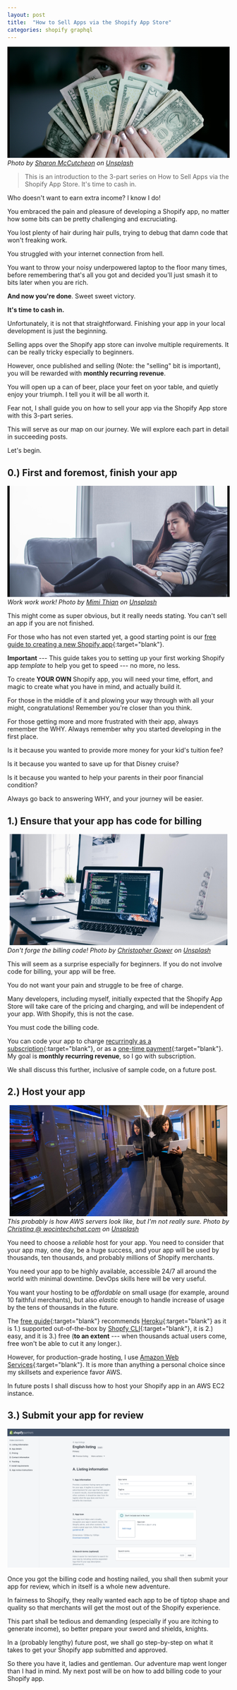 ```yaml
---
layout: post
title:  "How to Sell Apps via the Shopify App Store"
categories: shopify graphql
---
```


![How to Sell Apps via the Shopify App Store](/assets/images/how-to-sell-apps-via-the-shopify-app-store.png)
*<span>Photo by <a href="https://unsplash.com/@sharonmccutcheon?utm_source=unsplash&amp;utm_medium=referral&amp;utm_content=creditCopyText">Sharon McCutcheon</a> on <a href="https://unsplash.com/s/photos/cash?utm_source=unsplash&amp;utm_medium=referral&amp;utm_content=creditCopyText">Unsplash</a></span>*

> This is an introduction to the 3-part series on How to Sell Apps via the Shopify App Store. It's time to cash in. 

Who doesn't want to earn extra income? I know I do!

You embraced the pain and pleasure of developing a Shopify app, no matter how some bits can be pretty challenging and excruciating. 

You lost plenty of hair during hair pulls, trying to debug that damn code that won't freaking work. 

You struggled with your internet connection from hell. 

You want to throw your noisy underpowered laptop to the floor many times, before remembering that's all you got and decided you'll just smash it to bits later when you are rich.

**And now you're done**. Sweet sweet victory.

**It's time to cash in.**

Unfortunately, it is not that straightforward. Finishing your app in your local development is just the beginning.

Selling apps over the Shopify app store can involve multiple requirements. It can be really tricky especially to beginners. 

However, once published and selling (Note: the "selling" bit is important), you will be rewarded with **monthly recurring revenue**. 

You will open up a can of beer, place your feet on yoor table, and quietly enjoy your triumph. I tell you it will be all worth it. 

Fear not, I shall guide you on how to sell your app via the Shopify App store with this 3-part series.

This will serve as our map on our journey. We will explore each part in detail in succeeding posts.

Let's begin.

## 0.) First and foremost, finish your app

![](/assets/images/how-to-sell-apps-via-the-shopify-app-store-1.png)
*Work work work! <span>Photo by <a href="https://unsplash.com/@mimithian?utm_source=unsplash&amp;utm_medium=referral&amp;utm_content=creditCopyText">Mimi Thian</a> on <a href="https://unsplash.com/s/photos/developer-asian-working?utm_source=unsplash&amp;utm_medium=referral&amp;utm_content=creditCopyText">Unsplash</a></span>*


This might come as super obvious, but it really needs stating. You can't sell an app if you are not finished. 

For those who has not even started yet, a good starting point is our [free guide to creating a new Shopify app](https://landing.klaudsol.com/shopify-app-in-20-minutes){:target="blank"}. 

**Important** --- This guide takes you to setting up your first working Shopify app *template* to help you get to speed --- no more, no less. 

To create **YOUR OWN**  Shopify app, you will need your time, effort, and magic to create what you have in mind, and actually build it.

For those in the middle of it and plowing your way through with all your might, congratulations! Remember you're closer than you think.

For those getting more and more frustrated with their app, always remember the WHY. Always remember why you started developing in the first place.

Is it because you wanted to provide more money for your kid's tuition fee?  

Is it because you wanted to save up for that Disney cruise?

Is it because you wanted to help your parents in their poor financial condition?

Always go back to answering WHY, and your journey will be easier.



## 1.) Ensure that your app has code for billing

![](/assets/images/how-to-sell-apps-via-the-shopify-app-store-2.png)
*Don't forge the billing code! <span>Photo by <a href="https://unsplash.com/@cgower?utm_source=unsplash&amp;utm_medium=referral&amp;utm_content=creditCopyText">Christopher Gower</a> on <a href="https://unsplash.com/s/photos/code?utm_source=unsplash&amp;utm_medium=referral&amp;utm_content=creditCopyText">Unsplash</a></span>*

This will seem as a surprise especially for beginners. If you do not involve code for billing, your app will be free. 

You do not want your pain and struggle to be free of charge.

Many developers, including myself, initially expected that the Shopify App Store will take care of the pricing and charging, and will be independent of your app. With Shopify, this is not the case. 

You must code the billing code.


You can code your app to charge [recurringly as a subscription](https://shopify.dev/docs/admin-api/graphql/reference/mutation/appsubscriptioncreate){:target="blank"}, or as a [one-time payment](https://shopify.dev/docs/admin-api/graphql/reference/mutation/apppurchaseonetimecreate){:target="blank"}. My goal is **monthly recurring revenue**, so I go with subscription.

We shall discuss this further, inclusive of sample code, on a future post.

## 2.) Host your app

![](/assets/images/how-to-sell-apps-via-the-shopify-app-store-3.png)
*This probably is how AWS servers look like, but I'm not really sure. <span>Photo by <a href="https://unsplash.com/@wocintechchat?utm_source=unsplash&amp;utm_medium=referral&amp;utm_content=creditCopyText">Christina @ wocintechchat.com</a> on <a href="https://unsplash.com/s/photos/servers?utm_source=unsplash&amp;utm_medium=referral&amp;utm_content=creditCopyText">Unsplash</a></span>*

You need to choose a *reliable* host for your app. You need to consider that your app may, one day, be a huge success, and your app will be used by thousands, ten thousands, and probably millions of Shopify merchants. 

You need your app to be highly available, accessible 24/7 all around the world with minimal downtime. DevOps skills here will be very useful.

You want your hosting to be *affordable* on small usage (for example, around 10 faithful merchants), but also *elastic* enough to handle increase of usage by the tens of thousands in the future.

The [free guide](https://landing.klaudsol.com/shopify-app-in-20-minutes){:target="blank"} recommends [Heroku](https://dashboard.heroku.com/){:target="blank"} as it is 1.) supported out-of-the-box by [Shopfy CLI](https://www.shopify.com.ph/partners/blog/cli-tool){:target="blank"}, it is 2.) easy, and it is 3.) free (**to an extent** --- when thousands actual users come, free won't be able to cut it any longer.).

However, for production-grade hosting, I use [Amazon Web Services](https://aws.amazon.com/){:target="blank"}. It is more than anything a personal choice since my skillsets and experience favor AWS.

In future posts I shall discuss how to host your Shopify app in an AWS EC2 instance.


## 3.) Submit your app for review

![Shopify App Listing Review](/assets/images/shopify-app-listing-review.png)

Once you got the billing code and hosting nailed, you shall then submit your app for review, which in itself is a whole new adventure.

In fairness to Shopify, they really wanted each app to be of tiptop shape and quality so that merchants will get the most out of the Shopify experience. 

This part shall be tedious and demanding (especially if you are itching to generate income), so better prepare your sword and shields, knights. 

In a (probably lengthy) future post, we shall go step-by-step on what it takes to get your Shopify app submitted and approved.

So there you have it, ladies and gentleman. Our adventure map went longer than I had in mind. My next post will be on how to add billing code to your Shopify app.


